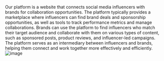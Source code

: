 Our platform is a website that connects social media influencers with brands for collaboration opportunities. The platform typically provides a marketplace where influencers can find brand deals and sponsorship opportunities, as well as tools to track performance metrics and manage collaborations. Brands can use the platform to find influencers who match their target audience and collaborate with them on various types of content, such as sponsored posts, product reviews, and influencer-led campaigns. The platform serves as an intermediary between influencers and brands, helping them connect and work together more effectively and efficiently.
![image](https://github.com/FzBerradi/InfluenceConnectWebSite/assets/171625374/13594bbe-26ae-4bfd-b90c-0e1c8f6e6e29)

